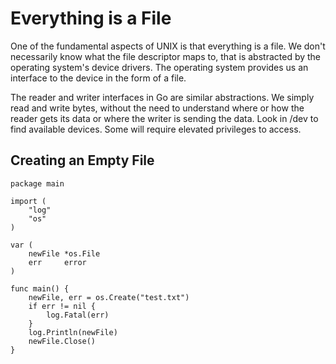 # Everything is a File

One of the fundamental aspects of UNIX is that everything is a file.
We don't necessarily know what the file descriptor maps to, that is abstracted by
the operating system's device drivers. The operating system provides us an
interface to the device in the form of a file.

The reader and writer interfaces in Go are similar abstractions. We simply read
and write bytes, without the need to understand where or how the reader gets its
data or where the writer is sending the data. Look in /dev to find available
devices. Some will require elevated privileges to access.

## Creating an Empty File

```GoLang
package main

import (
    "log"
    "os"
)

var (
    newFile *os.File
    err     error
)

func main() {
    newFile, err = os.Create("test.txt")
    if err != nil {
        log.Fatal(err)
    }
    log.Println(newFile)
    newFile.Close()
}
```
